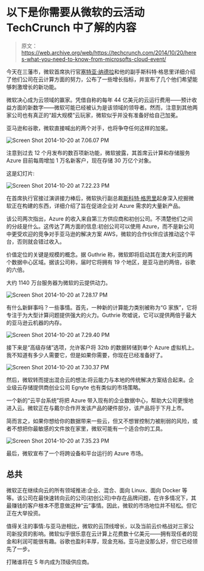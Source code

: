 # 以下是你需要从微软的云活动 TechCrunch 中了解的内容

> 原文：<https://web.archive.org/web/https://techcrunch.com/2014/10/20/heres-what-you-need-to-know-from-microsofts-cloud-event/>

今天在三藩市，微软首席执行官[塞特亚·纳德拉](https://web.archive.org/web/20221204234037/https://twitter.com/satyanadella)和他的副手斯科特·格思里详细介绍了他们公司在云计算方面的努力，公布了一些增长指标，并宣布了几个他们希望能够刺激增长的新功能。

微软决心成为云领域的赢家。凭借自称的每年 44 亿美元的云运行费用——预计收益方面的新数字——微软可能已经被认为是该领域的领导者。然而，注意到其他两家公司也有真正的“超大规模”云玩家，微软似乎并没有准备好给自己加冕。

亚马逊和谷歌，微软直接喊出的两个对手，也将争夺任何这样的加冕。

![Screen Shot 2014-10-20 at 7.06.07 PM](img/cd218b08d65c91f45e879f6aa5059f08.png)

注意到过去 12 个月发布的数百项新功能，微软披露，其首席云计算和存储服务 Azure 目前每周增加 1 万名新客户，现在存储 30 万亿个对象。

这是幻灯片:

![Screen Shot 2014-10-20 at 7.22.23 PM](img/0fd641d31f21328434abd16998899dae.png)

在首席执行官接过演讲接力棒后，微软执行副总裁[斯科特·格思里](https://web.archive.org/web/20221204234037/https://twitter.com/scottgu)起身深入挖掘微软正在构建的东西，详细介绍了旨在促进企业对 Azure 需求的大量新产品。

该公司两次指出，Azure 的收入来自第三方供应商和初创公司。不清楚他们之间的分歧是什么。这传达了两方面的信息:初创公司可以使用 Azure，而不是新公司中更受欢迎的竞争对手亚马逊的解决方案 AWS，微软的合作伙伴应该推动这个平台，否则就会错过收入。

价值定位的关键是规模的概念。据 Guthrie 称，微软即将启动其在澳大利亚的两个数据中心区域。据该公司称，届时它将拥有 19 个地区，是亚马逊的两倍，谷歌的六倍。

大约 1140 万台服务器为微软的云提供动力。

![Screen Shot 2014-10-20 at 7.28.17 PM](img/ca22ad4f9d40905d311ea4b9cff0b8a7.png)

有什么新鲜事吗？一些事情。首先，一种新的计算能力类别被称为“G 家族”，它将专注于为大型计算问题提供强大的火力。Guthrie 吹嘘说，它可以提供两倍于最大的亚马逊云机器的内存。

![Screen Shot 2014-10-20 at 7.29.40 PM](img/f4cece9cf2aa4add2c03d1ea5b0ebac9.png)

接下来是“高级存储”选项，允许客户将 32tb 的数据转储到单个 Azure 虚拟机上。我不知道有多少人需要它，但是如果你需要，你现在已经准备好了。

![Screen Shot 2014-10-20 at 7.30.37 PM](img/e1484f8df2120c7d34161d0b17a7d647.png)

然后，微软转而提出混合云的想法:将云能力与本地的传统解决方案结合起来。企业级云存储提供商创业公司 Egnyte 也有类似的市场策略。

一个新的“云平台系统”将把 Azure 带入现有的企业数据中心，帮助大公司更慢地进入云。微软正在与戴尔合作开发该产品的硬件部分，该产品将于下月上市。

简而言之，如果你想给你的数据带来一些云，但又不想冒控制力被削弱的风险，或者不想把你最敏感的文件放在家里，微软可能有一个适合你的工具。

![Screen Shot 2014-10-20 at 7.35.23 PM](img/46cbcd8828d623e4d6052407e4046fac.png)

最后，微软宣布了一个将跨设备和平台运行的 Azure 市场。

## 总共

微软正在继续向云的所有领域推进:企业、混合、面向 Linux、面向 Docker 等等。该公司在最快速转向云的公司(初创公司)中存在品牌问题，在许多情况下，其最赚钱的客户根本不愿意做这种“云”事情。因此，微软的市场地位并不轻松。但它正在大举投资。

值得关注的事情:与亚马逊相比，微软的云顶线增长，以及当前云价格战对三家公司新投资的影响。微软似乎很乐意在云计算上花费数十亿美元——拥有现任者的现金和利润可能很有趣。谷歌也盈利丰厚，现金充裕。亚马逊没那么好，但它已经领先了一步。

打赌谁将在 5 年内成为顶级供应商。